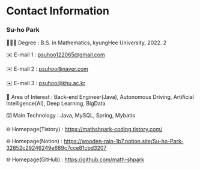 # Contact Information

### Su-ho Park

👨🏻‍🎓 Degree : B.S. in Mathematics,  kyungHee University,  2022. 2

✉️ E-mail 1 : psuhoo122065@gmail.com

✉️ E-mail 2 : psuhoo@naver.com

✉️ E-mail 3 : psuhoo@khu.ac.kr

📖 Area of Interest : Back-end Engineer(Java), Autonomous Driving, Artificial Intelligence(AI), Deep Learning, BigData

⌨️ Main Technology : Java, MySQL, Spring, Mybatis

🌐 Homepage(Tistory) : https://mathshpark-coding.tistory.com/

🌐 Homepage(Notion) : https://wooden-rain-1b7.notion.site/Su-ho-Park-32852c29246249e689c7cce81cbd3207

🌐 Homepage(GitHub) : https://github.com/math-shpark

